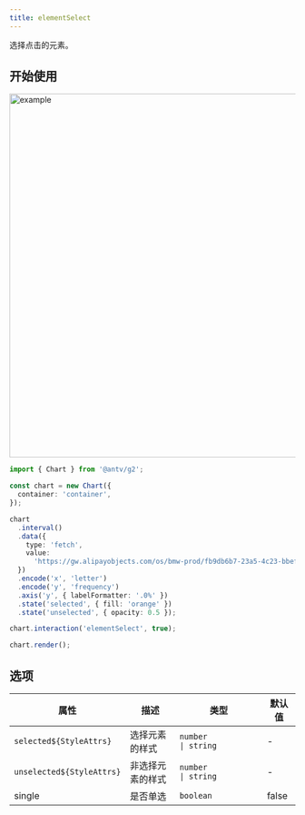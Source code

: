 ```yaml
---
title: elementSelect
---
```


选择点击的元素。

## 开始使用

<img alt="example" src="https://gw.alipayobjects.com/zos/raptor/1670298301906/element-select.gif" width="640">

```ts
import { Chart } from '@antv/g2';

const chart = new Chart({
  container: 'container',
});

chart
  .interval()
  .data({
    type: 'fetch',
    value:
      'https://gw.alipayobjects.com/os/bmw-prod/fb9db6b7-23a5-4c23-bbef-c54a55fee580.csv',
  })
  .encode('x', 'letter')
  .encode('y', 'frequency')
  .axis('y', { labelFormatter: '.0%' })
  .state('selected', { fill: 'orange' })
  .state('unselected', { opacity: 0.5 });

chart.interaction('elementSelect', true);

chart.render();
```

## 选项

| 属性                      | 描述             | 类型                           | 默认值 |
| ------------------------- | ---------------- | ------------------------------ | ------ |
| `selected${StyleAttrs}`   | 选择元素的样式   | `number             \| string` | -      |
| `unselected${StyleAttrs}` | 非选择元素的样式 | `number             \| string` | -      |
| single                    | 是否单选         | `boolean`                      | false  |
